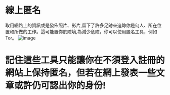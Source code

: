 [Title]: # (線上匿名)
[Order]: # (0)

# 線上匿名

取用網路上的資訊或是發佈照片、影片,留下了許多足跡來追踪你是何人、所在位置和所做的工作。這可能置你於險境,為減少危險，你可以使用匿名工具，例如Tor。
![image](interneta1.png)

# 記住這些工具只能讓你在不須登入註冊的網站上保持匿名，但若在網上發表一些文章或許仍可認出你的身份!
